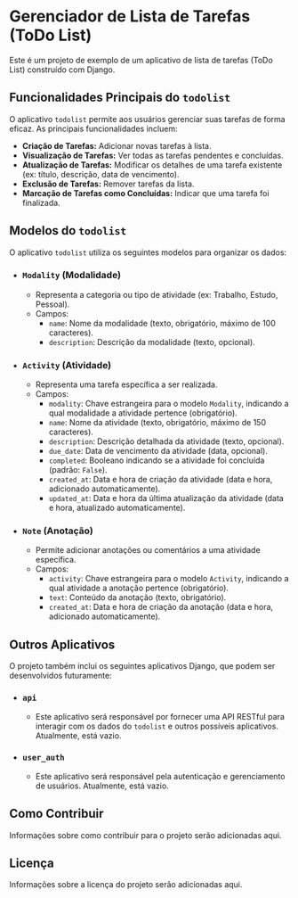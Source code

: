 # Gerenciador de Lista de Tarefas (ToDo List)

Este é um projeto de exemplo de um aplicativo de lista de tarefas (ToDo List) construído com Django.

## Funcionalidades Principais do `todolist`

O aplicativo `todolist` permite aos usuários gerenciar suas tarefas de forma eficaz. As principais funcionalidades incluem:

*   **Criação de Tarefas:** Adicionar novas tarefas à lista.
*   **Visualização de Tarefas:** Ver todas as tarefas pendentes e concluídas.
*   **Atualização de Tarefas:** Modificar os detalhes de uma tarefa existente (ex: título, descrição, data de vencimento).
*   **Exclusão de Tarefas:** Remover tarefas da lista.
*   **Marcação de Tarefas como Concluídas:** Indicar que uma tarefa foi finalizada.

## Modelos do `todolist`

O aplicativo `todolist` utiliza os seguintes modelos para organizar os dados:

*   ### `Modality` (Modalidade)
    *   Representa a categoria ou tipo de atividade (ex: Trabalho, Estudo, Pessoal).
    *   Campos:
        *   `name`: Nome da modalidade (texto, obrigatório, máximo de 100 caracteres).
        *   `description`: Descrição da modalidade (texto, opcional).

*   ### `Activity` (Atividade)
    *   Representa uma tarefa específica a ser realizada.
    *   Campos:
        *   `modality`: Chave estrangeira para o modelo `Modality`, indicando a qual modalidade a atividade pertence (obrigatório).
        *   `name`: Nome da atividade (texto, obrigatório, máximo de 150 caracteres).
        *   `description`: Descrição detalhada da atividade (texto, opcional).
        *   `due_date`: Data de vencimento da atividade (data, opcional).
        *   `completed`: Booleano indicando se a atividade foi concluída (padrão: `False`).
        *   `created_at`: Data e hora de criação da atividade (data e hora, adicionado automaticamente).
        *   `updated_at`: Data e hora da última atualização da atividade (data e hora, atualizado automaticamente).

*   ### `Note` (Anotação)
    *   Permite adicionar anotações ou comentários a uma atividade específica.
    *   Campos:
        *   `activity`: Chave estrangeira para o modelo `Activity`, indicando a qual atividade a anotação pertence (obrigatório).
        *   `text`: Conteúdo da anotação (texto, obrigatório).
        *   `created_at`: Data e hora de criação da anotação (data e hora, adicionado automaticamente).

## Outros Aplicativos

O projeto também inclui os seguintes aplicativos Django, que podem ser desenvolvidos futuramente:

*   ### `api`
    *   Este aplicativo será responsável por fornecer uma API RESTful para interagir com os dados do `todolist` e outros possíveis aplicativos. Atualmente, está vazio.

*   ### `user_auth`
    *   Este aplicativo será responsável pela autenticação e gerenciamento de usuários. Atualmente, está vazio.

## Como Contribuir

Informações sobre como contribuir para o projeto serão adicionadas aqui.

## Licença

Informações sobre a licença do projeto serão adicionadas aqui.
